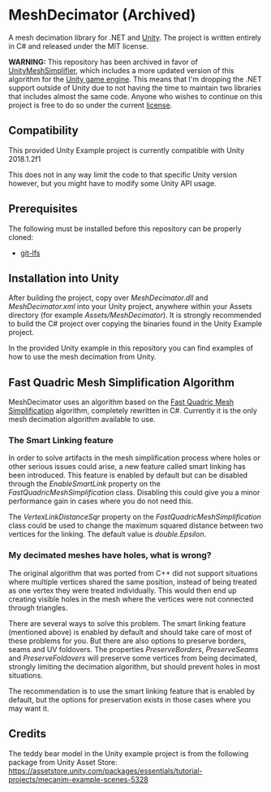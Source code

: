 # MeshDecimator (Archived)
A mesh decimation library for .NET and [Unity](https://unity.com/). The project is written entirely in C# and released under the MIT license.

__WARNING:__ This repository has been archived in favor of [UnityMeshSimplifier](https://github.com/Whinarn/UnityMeshSimplifier), which includes a more updated version of this algorithm for the [Unity game engine](https://unity.com/). This means that I'm dropping the .NET support outside of Unity due to not having the time to maintain two libraries that includes almost the same code. Anyone who wishes to continue on this project is free to do so under the current [license](https://github.com/Whinarn/MeshDecimator/blob/master/LICENSE.md).

## Compatibility
This provided Unity Example project is currently compatible with Unity 2018.1.2f1

This does not in any way limit the code to that specific Unity version however, but you might have to modify some Unity API usage.

## Prerequisites
The following must be installed before this repository can be properly cloned:

- [git-lfs](https://git-lfs.github.com/)

## Installation into Unity
After building the project, copy over *MeshDecimator.dll* and *MeshDecimator.xml* into your Unity project, anywhere within your Assets directory (for example *Assets/MeshDecimator*).
It is strongly recommended to build the C# project over copying the binaries found in the Unity Example project.

In the provided Unity example in this repository you can find examples of how to use the mesh decimation from Unity.

## Fast Quadric Mesh Simplification Algorithm
MeshDecimator uses an algorithm based on the [Fast Quadric Mesh Simplification](https://github.com/sp4cerat/Fast-Quadric-Mesh-Simplification) algorithm, completely rewritten in C#.
Currently it is the only mesh decimation algorithm available to use.

### The Smart Linking feature
In order to solve artifacts in the mesh simplification process where holes or other serious issues could arise, a new feature called smart linking has been introduced. This feature is enabled by default but can be disabled through the *EnableSmartLink* property on the *FastQuadricMeshSimplification* class. Disabling this could give you a minor performance gain in cases where you do not need this.

The *VertexLinkDistanceSqr* property on the *FastQuadricMeshSimplification* class could be used to change the maximum squared distance between two vertices for the linking. The default value is *double.Epsilon*.

### My decimated meshes have holes, what is wrong?
The original algorithm that was ported from C++ did not support situations where multiple vertices shared the same position, instead of being treated as one vertex they were treated individually. This would then end up creating visible holes in the mesh where the vertices were not connected through triangles.

There are several ways to solve this problem. The smart linking feature (mentioned above) is enabled by default and should take care of most of these problems for you. But there are also options to preserve borders, seams and UV foldovers. The properties *PreserveBorders*, *PreserveSeams* and *PreserveFoldovers* will preserve some vertices from being decimated, strongly limiting the decimation algorithm, but should prevent holes in most situations.

The recommendation is to use the smart linking feature that is enabled by default, but the options for preservation exists in those cases where you may want it.

## Credits
The teddy bear model in the Unity example project is from the following package from Unity Asset Store: https://assetstore.unity.com/packages/essentials/tutorial-projects/mecanim-example-scenes-5328

